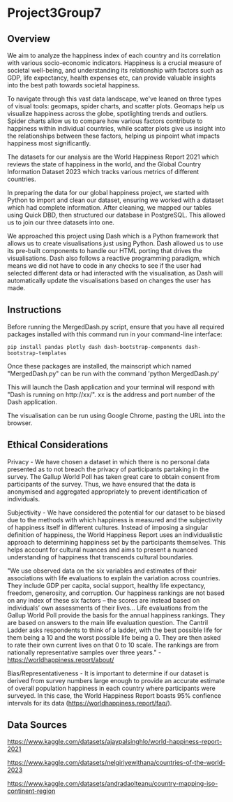 # Project3Group7

## Overview

We aim to analyze the happiness index of each country and its correlation with various socio-economic indicators. Happiness is a crucial measure of societal well-being, and understanding its relationship with factors such as GDP, life expectancy, health expenses etc, can provide valuable insights into the best path towards societal happiness.

To navigate through this vast data landscape, we've leaned on three types of visual tools: geomaps, spider charts, and scatter plots. Geomaps help us visualize happiness across the globe, spotlighting trends and outliers. Spider charts allow us to compare how various factors contribute to happiness within individual countries, while scatter plots give us insight into the relationships between these factors, helping us pinpoint what impacts happiness most significantly.

The datasets for our analysis are the World Happiness Report 2021 which reviews the state of happiness in the world, and the Global Country Information Dataset 2023 which tracks various metrics of different countries.

In preparing the data for our global happiness project, we started with Python to import and clean our dataset, ensuring we worked with a dataset which had complete information.
After cleaning, we mapped our tables using Quick DBD, then structured our database in PostgreSQL. This allowed us to join our three datasets into one.

We approached this project using Dash which is a Python framework that allows us to create visualisations just using Python.
Dash allowed us to use its pre-built components to handle our HTML porting that drives the visualisations. Dash also follows a reactive programming paradigm, which means we did not have to code in any checks to see if the user had selected different data or had interacted with the visualisation, as Dash will automatically update the visualisations based on changes the user has made.

## Instructions

Before running the MergedDash.py script, ensure that you have all required packages installed with this command run in your command-line interface:

    pip install pandas plotly dash dash-bootstrap-components dash-bootstrap-templates

Once these packages are installed, the mainscript which named "MergedDash.py" can be run with the command 'python MergedDash.py'

This will launch the Dash application and your terminal will respond with "Dash is running on http://xx/". xx is the address and port number of the Dash application.

The visualisation can be run using Google Chrome, pasting the URL into the browser.

## Ethical Considerations

Privacy - We have chosen a dataset in which there is no personal data presented as to not breach the privacy of participants partaking in the survey. The Gallup World Poll has taken great care to obtain consent from participants of the survey. Thus, we have ensured that the data is anonymised and aggregated appropriately to prevent identification of individuals.

Subjectivity - We have considered the potential for our dataset to be biased due to the methods with which happiness is measured and the subjectivity of happiness itself in different cultures. Instead of imposing a singular definition of happiness, the World Happiness Report uses an individualistic approach to determining happiness set by the participants themselves. This helps account for cultural nuances and aims to present a nuanced understanding of happiness that transcends cultural boundaries.

"We use observed data on the six variables and estimates of their associations with life evaluations to explain the variation across countries. They include GDP per capita, social support, healthy life expectancy, freedom, generosity, and corruption. Our happiness rankings are not based on any index of these six factors – the scores are instead based on individuals’ own assessments of their lives... Life evaluations from the Gallup World Poll provide the basis for the annual happiness rankings. They are based on answers to the main life evaluation question. The Cantril Ladder asks respondents to think of a ladder, with the best possible life for them being a 10 and the worst possible life being a 0. They are then asked to rate their own current lives on that 0 to 10 scale. The rankings are from nationally representative samples over three years." - https://worldhappiness.report/about/

Bias/Representativeness - It is important to determine if our dataset is derived from survey numbers large enough to provide an accurate estimate of overall population happiness in each country where participants were surveyed. In this case, the World Happiness Report boasts 95% confience intervals for its data (https://worldhappiness.report/faq/).

## Data Sources

https://www.kaggle.com/datasets/ajaypalsinghlo/world-happiness-report-2021

https://www.kaggle.com/datasets/nelgiriyewithana/countries-of-the-world-2023

https://www.kaggle.com/datasets/andradaolteanu/country-mapping-iso-continent-region
